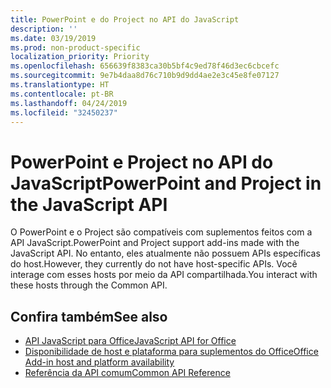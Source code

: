 ```yaml
---
title: PowerPoint e do Project no API do JavaScript
description: ''
ms.date: 03/19/2019
ms.prod: non-product-specific
localization_priority: Priority
ms.openlocfilehash: 656639f8383ca30b5bf4c9ed78f46d3ec6cbcefc
ms.sourcegitcommit: 9e7b4daa8d76c710b9d9dd4ae2e3c45e8fe07127
ms.translationtype: HT
ms.contentlocale: pt-BR
ms.lasthandoff: 04/24/2019
ms.locfileid: "32450237"
---
```

# <a name="powerpoint-and-project-in-the-javascript-api"></a><span data-ttu-id="e08be-102">PowerPoint e Project no API do JavaScript</span><span class="sxs-lookup"><span data-stu-id="e08be-102">PowerPoint and Project in the JavaScript API</span></span>

<span data-ttu-id="e08be-103">O PowerPoint e o Project são compatíveis com suplementos feitos com a API JavaScript.</span><span class="sxs-lookup"><span data-stu-id="e08be-103">PowerPoint and Project support add-ins made with the JavaScript API.</span></span> <span data-ttu-id="e08be-104">No entanto, eles atualmente não possuem APIs específicas do host.</span><span class="sxs-lookup"><span data-stu-id="e08be-104">However, they currently do not have host-specific APIs.</span></span> <span data-ttu-id="e08be-105">Você interage com esses hosts por meio da API compartilhada.</span><span class="sxs-lookup"><span data-stu-id="e08be-105">You interact with these hosts through the Common API.</span></span> 

## <a name="see-also"></a><span data-ttu-id="e08be-106">Confira também</span><span class="sxs-lookup"><span data-stu-id="e08be-106">See also</span></span>

- [<span data-ttu-id="e08be-107">API JavaScript para Office</span><span class="sxs-lookup"><span data-stu-id="e08be-107">JavaScript API for Office</span></span>](/office/dev/add-ins/reference/javascript-api-for-office)
- [<span data-ttu-id="e08be-108">Disponibilidade de host e plataforma para suplementos do Office</span><span class="sxs-lookup"><span data-stu-id="e08be-108">Office Add-in host and platform availability</span></span>](/office/dev/add-ins/overview/office-add-in-availability)
- [<span data-ttu-id="e08be-109">Referência da API comum</span><span class="sxs-lookup"><span data-stu-id="e08be-109">Common API Reference</span></span>](/javascript/api/overview/office)